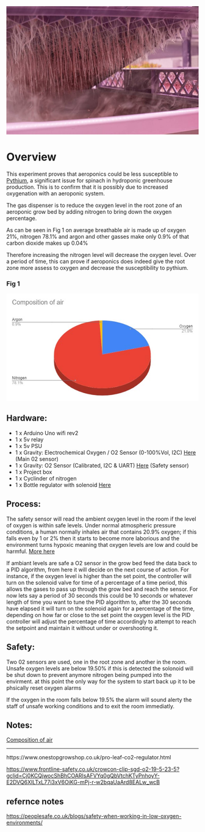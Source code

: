 <div align="center">
   <img src="https://github.com/jonathanw82/gas_dispensor/blob/main/media/mist.jpg" alt="mist image"/>
 </div>

# Overview
This experiment proves that aeroponics could be less susceptible to [Pythium](https://en.wikipedia.org/wiki/Pythium), a significant issue for spinach in hydroponic greenhouse production. This is to confirm that it is possibly due to increased oxygenation with an aeroponic system.

The gas dispenser is to reduce the oxygen level in the root zone of an aeroponic grow bed by adding nitrogen to bring down the oxygen percentage.

As can be seen in Fig 1 on average breathable air is made up of oxygen 21%, nitrogen 78.1% and argon and other gasses make only 0.9% of that carbon dioxide makes up 0.04%

Therefore increasing the nitrogen level will decrease the oxygen level. Over a period of time, this can prove if aeroponics does indeed give the root zone more assess to oxygen and decrease the susceptibility to pythium.

### Fig 1
<div align="center">
   <img src="https://github.com/jonathanw82/gas_dispensor/blob/main/media/piechart.jpg" alt="piechart"/>
 </div>


## Hardware:

* 1 x Arduino Uno wifi rev2
* 1 x 5v relay
* 1 x 5v PSU
* 1 x Gravity: Electrochemical Oxygen / O2 Sensor (0-100%Vol, I2C) [Here](https://www.dfrobot.com/product-2569.html) (Main 02 sensor) 
* 1 x Gravity: O2 Sensor (Calibrated, I2C & UART) [Here](https://thepihut.com/products/gravity-o2-sensor-calibrated-i2c-uart?variant=41620114866371&currency=GBP&utm_medium=product_sync&utm_source=google&utm_content=sag_organic&utm_campaign=sag_organic&gclid=CjwKCAjw586hBhBrEiwAQYEnHaFBwm7ZAKjgB-vlygECEoYnv8AqbQjYx805CCJuayE0CSrMo6SIVhoCAVIQAvD_BwE) (Safety sensor)
* 1 x Project box
* 1 x Cyclinder of nitrogen
* 1 x Bottle regulator with solenoid [Here](https://www.onestopgrowshop.co.uk/pro-leaf-co2-regulator.html)

## Process:
The safety sensor will read the ambient oxygen level in the room if the level of oxygen is within safe levels. Under normal atmospheric pressure conditions, a human normally inhales air that contains 20.9% oxygen; if this falls even by 1 or 2% then it starts to become more laborious and the environment turns hypoxic meaning that oxygen levels are low and could be harmful. [More here](#safety)

If ambiant levels are safe a O2 sensor in the grow bed feed the data back to a PID algorithm, from here it will decide on the next course of action. For instance, if the oxygen level is higher than the set point, the controller will turn on the solenoid valve for time of a percentage of a time period, this allows the gases to pass up through the grow bed and reach the sensor. For now lets say a period of 30 seconds this could be 10 seconds or whatever length of time you want to tune the PID algorithm to, after the 30 seconds have elapsed it will turn on the solenoid again for a percentage of the time, depending on how far or close to the set point the oxygen level is the PID controller will adjust the percentage of time accordingly to attempt to reach the setpoint and maintain it without under or overshooting it.

## Safety:

Two 02 sensors are used, one in the root zone and another in the room. Unsafe oxygen levels are below 19.50% if this is detected the solonoid will be shut down to prevent anymore nitrogen being pumped into the envirment. at this point the only way for the system to start back up it to be phsically reset
oxygen alarms

If the oxygen in the room falls below 19.5% the alarm will sound alerty the staff of unsafe working conditions and to exit the room immediatly.
## Notes:

[Composition of air](https://en.wikipedia.org/wiki/Atmosphere_of_Earth)

<hr>
https://www.onestopgrowshop.co.uk/pro-leaf-co2-regulator.html





https://www.frontline-safety.co.uk/crowcon-clip-sgd-o2-19-5-23-5?gclid=Cj0KCQjwocShBhCOARIsAFVYq0gQbVtchKTyPnhoyY-E2DVQ6XILTxL77i3xV6OiKG-mPj-r-w2bqaUaArd8EALw_wcB

## refernce notes
https://peoplesafe.co.uk/blogs/safety-when-working-in-low-oxygen-environments/